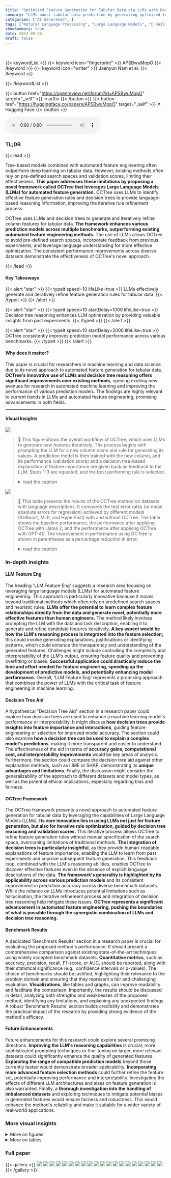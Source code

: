 ```yaml
---
title: "Optimized Feature Generation for Tabular Data via LLMs with Decision Tree Reasoning"
summary: "LLMs boost tabular data prediction by generating optimized features via decision tree reasoning, outperforming existing methods."
categories: ["AI Generated", ]
tags: ["Natural Language Processing", "Large Language Models", "🏢 KAIST",]
showSummary: true
date: 2024-09-26
draft: false
---
```


<br>

{{< keywordList >}}
{{< keyword icon="fingerprint" >}} APSBwuMopO {{< /keyword >}}
{{< keyword icon="writer" >}} Jaehyun Nam et el. {{< /keyword >}}
 
{{< /keywordList >}}

{{< button href="https://openreview.net/forum?id=APSBwuMopO" target="_self" >}}
↗ arXiv
{{< /button >}}
{{< button href="https://huggingface.co/papers/APSBwuMopO" target="_self" >}}
↗ Hugging Face
{{< /button >}}



<audio controls>
    <source src="https://ai-paper-reviewer.com/APSBwuMopO/podcast.wav" type="audio/wav">
    Your browser does not support the audio element.
</audio>


### TL;DR


{{< lead >}}

Tree-based models combined with automated feature engineering often outperform deep learning on tabular data. However, existing methods often rely on pre-defined search spaces and validation scores, limiting their effectiveness.  **This paper addresses these limitations by proposing a novel framework called OCTree that leverages Large Language Models (LLMs) for automated feature generation.** OCTree uses LLMs to identify effective feature generation rules and decision trees to provide language-based reasoning information, improving the iterative rule refinement process. 



OCTree uses LLMs and decision trees to generate and iteratively refine column features for tabular data. **The framework enhances various prediction models across multiple benchmarks, outperforming existing automated feature engineering methods.** The use of LLMs allows OCTree to avoid pre-defined search spaces, incorporate feedback from previous experiments, and leverage language understanding for more effective optimization. The consistent performance improvements across diverse datasets demonstrate the effectiveness of OCTree's novel approach.

{{< /lead >}}


#### Key Takeaways

{{< alert "star" >}}
{{< typeit speed=10 lifeLike=true >}} LLMs effectively generate and iteratively refine feature generation rules for tabular data. {{< /typeit >}}
{{< /alert >}}

{{< alert "star" >}}
{{< typeit speed=10 startDelay=1000 lifeLike=true >}} Decision tree reasoning enhances LLM optimization by providing valuable insights from past experiments. {{< /typeit >}}
{{< /alert >}}

{{< alert "star" >}}
{{< typeit speed=10 startDelay=2000 lifeLike=true >}} OCTree consistently improves prediction model performance across various benchmarks. {{< /typeit >}}
{{< /alert >}}

#### Why does it matter?
This paper is crucial for researchers in machine learning and data science due to its novel approach to automated feature generation for tabular data.  **OCTree's innovative use of LLMs and decision tree reasoning offers significant improvements over existing methods**, opening exciting new avenues for research in automated machine learning and improving the performance of various prediction models. The findings are highly relevant to current trends in LLMs and automated feature engineering, promising advancements in both fields.

------
#### Visual Insights



![](https://ai-paper-reviewer.com/APSBwuMopO/figures_1_1.jpg)

> 🔼 This figure shows the overall workflow of OCTree, which uses LLMs to generate new features iteratively.  The process begins with prompting the LLM for a new column name and rule for generating its values.  A prediction model is then trained with the new column, and its performance (validation score) and a decision tree-based explanation of feature importance are given back as feedback to the LLM. Steps 1-3 are repeated, and the best performing rule is selected.
> <details>
> <summary>read the caption</summary>
> Figure 1: Overview of OCTree. (Step 0) Prompt the LLM to propose a name for the new column. (Step 1) Generate a rule by prompting the LLM with feedback on previously generated rules and relevant information for reasoning about the data. (Step 2) Generate a new column feature based on the proposed rule. (Step 3) Train a prediction model on the new data and compute the validation score and tree-based reasoning, provided as feedback for iterative improvements. (Step 4) Repeat steps 1-3 a fixed number of times and select the rule with the best validation score.
> </details>





![](https://ai-paper-reviewer.com/APSBwuMopO/tables_5_1.jpg)

> 🔼 This table presents the results of the OCTree method on datasets with language descriptions.  It compares the test error rates (or mean absolute errors for regression) achieved by different models (XGBoost, MLP, and HyperFast) with and without OCTree. The table shows the baseline performance, the performance after applying OCTree with Llama 2, and the performance after applying OCTree with GPT-40.  The improvement in performance using OCTree is shown in parentheses as a percentage reduction in error.
> <details>
> <summary>read the caption</summary>
> Table 1: Performance improvement by OCTree on datasets with language descriptions. We report test error rates (%) for three classification tasks (*) and mean absolute error (×10−3) for two regression tasks (†). The lowest errors are highlighted in bold. Values in parentheses indicate the relative error rate reduction from the baseline. We report the mean error and standard deviation across three random splits, except for two regression tasks (time series tabular data), which are split by time index. N/A indicates that the method is not applicable, as HyperFast is a classification model.
> </details>





### In-depth insights


#### LLM Feature Eng
The heading 'LLM Feature Eng' suggests a research area focusing on leveraging large language models (LLMs) for automated feature engineering.  This approach is particularly innovative because it moves beyond traditional methods which often rely on predefined search spaces and heuristic rules. **LLMs offer the potential to learn complex feature relationships directly from the data and generate novel, potentially more effective features than human engineers.** The method likely involves prompting the LLM with the data and task description, enabling it to generate and refine candidate features iteratively.  **A key aspect would be how the LLM's reasoning process is integrated into the feature selection;** this could involve generating explanations, justifications or identifying patterns, which could enhance the transparency and understanding of the generated features.  Challenges might include controlling the complexity and interpretability of the LLM's output, ensuring feature quality and preventing overfitting or biases. **Successful application could drastically reduce the time and effort needed for feature engineering, speeding up the development of predictive models, and potentially enhancing model performance.**  Overall, 'LLM Feature Eng' represents a promising approach that combines the power of LLMs with the critical task of feature engineering in machine learning.

#### Decision Tree Aid
A hypothetical "Decision Tree Aid" section in a research paper could explore how decision trees are used to enhance a machine learning model's performance or interpretability.  It might discuss **how decision trees provide insights into feature importance and interactions**, guiding feature engineering or selection for improved model accuracy.  The section could also examine **how a decision tree can be used to explain a complex model's predictions**, making it more transparent and easier to understand.  The effectiveness of the aid in terms of **accuracy gains, computational cost, and interpretability improvements** would be key areas of analysis.  Furthermore, the section could compare the decision tree aid against other explanation methods, such as LIME or SHAP, demonstrating its **unique advantages and limitations**.  Finally, the discussion might consider the generalizability of the approach to different datasets and model types, as well as the potential ethical implications, especially regarding bias and fairness.

#### OCTree Framework
The OCTree framework presents a novel approach to automated feature generation for tabular data by leveraging the capabilities of Large Language Models (LLMs).  **Its core innovation lies in using LLMs not just for feature generation, but also for iterative rule optimization, guided by decision tree reasoning and validation scores.** This iterative process allows OCTree to refine feature generation rules without manual specification of the search space, overcoming limitations of traditional methods.  **The integration of decision trees is particularly insightful**, as they provide human-readable explanations of feature importance, enabling the LLM to learn from past experiments and improve subsequent feature generation.  This feedback loop, combined with the LLM's reasoning abilities, enables OCTree to discover effective features even in the absence of explicit language descriptions of the data.  **The framework's generality is highlighted by its applicability across various prediction models** and its consistent improvement in prediction accuracy across diverse benchmark datasets.  While the reliance on LLMs introduces potential limitations such as hallucination, the iterative refinement process and integration of decision tree reasoning help mitigate these issues.  **OCTree represents a significant advancement in automated feature engineering, pushing the boundaries of what is possible through the synergistic combination of LLMs and decision tree reasoning.**

#### Benchmark Results
A dedicated 'Benchmark Results' section in a research paper is crucial for evaluating the proposed method's performance.  It should present a comprehensive comparison against existing state-of-the-art techniques using widely accepted benchmark datasets.  **Quantitative metrics**, such as accuracy, precision, recall, F1-score, or AUC, should be reported, along with their statistical significance (e.g., confidence intervals or p-values).  The choice of benchmarks should be justified, highlighting their relevance to the problem domain and ensuring that they represent a fair and challenging evaluation.  **Visualizations**, like tables and graphs, can improve readability and facilitate the comparison.  Importantly, the results should be discussed in detail, analyzing both strengths and weaknesses of the proposed method, identifying any limitations, and explaining any unexpected findings.  A robust 'Benchmark Results' section builds credibility and demonstrates the practical impact of the research by providing strong evidence of the method's efficacy.

#### Future Enhancements
Future enhancements for this research could explore several promising directions.  **Improving the LLM's reasoning capabilities** is crucial; more sophisticated prompting techniques or fine-tuning on larger, more relevant datasets could significantly enhance the quality of generated features.  **Expanding the range of compatible prediction models** beyond those currently tested would demonstrate broader applicability.  **Incorporating more advanced feature selection methods** could further refine the feature set, potentially improving performance and interpretability.  Investigating the effects of different LLM architectures and sizes on feature generation is also warranted.  Finally, a **thorough investigation into the handling of imbalanced datasets** and exploring techniques to mitigate potential biases in generated features would ensure fairness and robustness.  This would enhance the method's reliability and make it suitable for a wider variety of real-world applications.


### More visual insights

<details>
<summary>More on figures
</summary>


![](https://ai-paper-reviewer.com/APSBwuMopO/figures_4_1.jpg)

> 🔼 The figure shows how OCTree iteratively generates multiple features. It starts with the original dataset and generates a new feature (Xnew_0) using the optimized rule (ropt). Then, it uses this new feature and the original features to generate another new feature (Xnew_1), and this process continues until the validation score no longer improves.  Each new feature is added as a new column to the dataset.
> <details>
> <summary>read the caption</summary>
> Figure 2: Generation of multiple features. The optimization process is repeated to generate multiple column features in sequence.
> </details>



![](https://ai-paper-reviewer.com/APSBwuMopO/figures_9_1.jpg)

> 🔼 This figure shows the impact of imputing real-world age data on the performance of a prediction model. The experiment used the Clinical Trial dataset, where the LLM introduced the column 'Age' when prompted to suggest a new column. By incorporating real-world age data from the US National Library of Medicine, the accuracy of the XGBoost model was significantly improved, highlighting the importance of using real-world data when available. The results clearly demonstrate that the LLM-generated features align with real-world data and can improve prediction performance when combined appropriately.
> <details>
> <summary>read the caption</summary>
> Figure 3: Imputing features with real data, i.e., Age. We report the mean accuracy (%) across three random splits on the Clinical dataset using XGBoost.
> </details>



![](https://ai-paper-reviewer.com/APSBwuMopO/figures_14_1.jpg)

> 🔼 This figure shows the overview of the OCTree framework. It consists of four steps. In step 0, the LLM is prompted to suggest a name for a new column feature. In step 1, a rule for generating the feature is created by prompting the LLM using feedback from previous iterations and relevant information. In step 2, a new column is generated based on the rule. In step 3, a prediction model is trained on the new data, and the validation score and tree-based reasoning are computed and used as feedback. Steps 1-3 are repeated for a fixed number of times (step 4), and the rule with the best validation score is selected.
> <details>
> <summary>read the caption</summary>
> Figure 1: Overview of OCTree. (Step 0) Prompt the LLM to propose a name for the new column. (Step 1) Generate a rule by prompting the LLM with feedback on previously generated rules and relevant information for reasoning about the data. (Step 2) Generate a new column feature based on the proposed rule. (Step 3) Train a prediction model on the new data and compute the validation score and tree-based reasoning, provided as feedback for iterative improvements. (Step 4) Repeat steps 1-3 a fixed number of times, then select the rule with the best validation score.
> </details>



![](https://ai-paper-reviewer.com/APSBwuMopO/figures_14_2.jpg)

> 🔼 This figure illustrates the overall workflow of the OCTree framework. It outlines the four steps involved in optimizing the generation of new column features using LLMs and decision trees.  Step 0 involves prompting the LLM for a new column name. Step 1 focuses on generating a rule for the new feature using LLM prompting incorporating past results.  Step 2 involves using the proposed rule to create the new column and  Step 3 evaluates the generated column by training a prediction model and extracting decision tree reasoning to provide feedback to the LLM. Step 4 repeats Steps 1-3 iteratively and selects the best-performing rule. 
> <details>
> <summary>read the caption</summary>
> Figure 1: Overview of OCTree. (Step 0) Prompt the LLM to propose a name for the new column. (Step 1) Generate a rule by prompting the LLM with feedback on previously generated rules and relevant information for reasoning about the data. (Step 2) Generate a new column feature based on the proposed rule. (Step 3) Train a prediction model on the new data and compute the validation score and tree-based reasoning, provided as feedback for iterative improvements. (Step 4) Repeat steps 1-3 a fixed number of times, then select the rule with the best validation score.
> </details>



![](https://ai-paper-reviewer.com/APSBwuMopO/figures_15_1.jpg)

> 🔼 This figure illustrates the workflow of the OCTree framework. It starts with prompting a large language model (LLM) to suggest a name for a new column feature. Then, the LLM generates a rule to create this new column based on existing data and previous feedback. The generated column is evaluated using a prediction model, and the validation score and a decision tree reasoning are extracted. This information is fed back to the LLM to iteratively refine the rule. The process repeats until a predetermined number of iterations are performed, at which point the rule that achieves the best validation score is selected.
> <details>
> <summary>read the caption</summary>
> Figure 1: Overview of OCTree. (Step 0) Prompt the LLM to propose a name for the new column. (Step 1) Generate a rule by prompting the LLM with feedback on previously generated rules and relevant information for reasoning about the data. (Step 2) Generate a new column feature based on the proposed rule. (Step 3) Train a prediction model on the new data and compute the validation score and tree-based reasoning, provided as feedback for iterative improvements. (Step 4) Repeat steps 1-3 a fixed number of times, then select the rule with the best validation score.
> </details>



![](https://ai-paper-reviewer.com/APSBwuMopO/figures_16_1.jpg)

> 🔼 This figure illustrates the overall process of OCTree, which leverages LLMs for automated feature generation.  It shows a four-step iterative process: Step 0 initializes the process by prompting the LLM to suggest a name for a new column. Step 1 prompts the LLM to generate a rule for creating this new feature, incorporating feedback from previous iterations and data insights.  Step 2 uses the generated rule to create the new column in the dataset.  Step 3 trains a prediction model, evaluates its performance via a validation score, and extracts reasoning using a decision tree, which is provided as feedback to the LLM. This iterative cycle (steps 1-3) repeats a set number of times before choosing the rule producing the best-performing feature.
> <details>
> <summary>read the caption</summary>
> Figure 1: Overview of OCTree. (Step 0) Prompt the LLM to propose a name for the new column. (Step 1) Generate a rule by prompting the LLM with feedback on previously generated rules and relevant information for reasoning about the data. (Step 2) Generate a new column feature based on the proposed rule. (Step 3) Train a prediction model on the new data and compute the validation score and tree-based reasoning, provided as feedback for iterative improvements. (Step 4) Repeat steps 1-3 a fixed number of times, then select the rule with the best validation score.
> </details>



![](https://ai-paper-reviewer.com/APSBwuMopO/figures_20_1.jpg)

> 🔼 This figure illustrates the four steps involved in OCTree's optimization process. It starts by prompting an LLM to suggest a name for a new column, generating a rule for creating this column, evaluating the generated column's performance, and repeating steps 1-3 for iterative improvements. The process culminates in selecting the rule that yields the best validation score.
> <details>
> <summary>read the caption</summary>
> Figure 1: Overview of OCTree. (Step 0) Prompt the LLM to propose a name for the new column. (Step 1) Generate a rule by prompting the LLM with feedback on previously generated rules and relevant information for reasoning about the data. (Step 2) Generate a new column feature based on the proposed rule. (Step 3) Train a prediction model on the new data and compute the validation score and tree-based reasoning, provided as feedback for iterative improvements. (Step 4) Repeat steps 1-3 a fixed number of times, then select the rule with the best validation score.
> </details>



</details>




<details>
<summary>More on tables
</summary>


![](https://ai-paper-reviewer.com/APSBwuMopO/tables_6_1.jpg)
> 🔼 This table compares the performance of OCTree against other automated feature engineering methods (AutoFeat, OpenFE, and CAAFE).  It shows the average error rate across six datasets, highlighting OCTree's superior performance, particularly when using GPT-40. The table also demonstrates OCTree's ability to handle datasets with and without language descriptions, unlike some of the other methods.
> <details>
> <summary>read the caption</summary>
> Table 2: Applicability and comparison of automated feature engineering methods. We report the mean error (%) and standard deviation across the six datasets with language descriptions used in Tables 1 and 13. The lowest error is highlighted in bold. Values in parentheses indicate the relative error rate reduction from the baseline model (i.e., XGBoost [11]), while N/I indicates no gain.
> </details>

![](https://ai-paper-reviewer.com/APSBwuMopO/tables_6_2.jpg)
> 🔼 This table compares the performance of OCTree using different variants of the Llama 2 language model on 19 classification datasets.  The datasets lack language descriptions of features, making this a context-agnostic setting. The table shows average test error rates and standard deviations across three independent trials for each model variant, allowing for a comparison of their effectiveness in automated feature generation for tabular data.
> <details>
> <summary>read the caption</summary>
> Table 4: OCTree with Llama 2 variants. We report the average test error rates (%) and standard deviations across three random seeds on the 19 datasets without language descriptions.
> </details>

![](https://ai-paper-reviewer.com/APSBwuMopO/tables_7_1.jpg)
> 🔼 This table presents the results of applying the OCTree method to 19 classification datasets that do not include language descriptions.  It compares the test error rates achieved by using OCTree against a baseline XGBoost model for each dataset.  The lowest error rate for each dataset is highlighted, and the percentage reduction in error achieved using OCTree is indicated in parentheses.  'N/I' indicates no improvement was observed.
> <details>
> <summary>read the caption</summary>
> Table 3: Performance improvement by OCTree on datasets without language descriptions. We report test error rates (%) on the 19 classification tasks from Grinsztajn et al. [13]. The lowest error is in bold. Values in parentheses indicate the relative error rate reduction from the baseline, while N/I indicates no gain. We report the mean error and standard deviation across the three random splits.
> </details>

![](https://ai-paper-reviewer.com/APSBwuMopO/tables_7_2.jpg)
> 🔼 This table compares the performance of OCTree against other automated feature engineering methods (AutoFeat and OpenFE) on 22 datasets.  It shows the mean error and standard deviation for both XGBoost and MLP models.  The results demonstrate that OCTree consistently outperforms the other methods and that integrating OCTree with OpenFE further improves performance.
> <details>
> <summary>read the caption</summary>
> Table 5: Comparison with automatic feature engineering methods. We report the mean error (%) and standard deviation across the 22 datasets used in Tables 1 and 3. The lowest error is highlighted in bold, and the second lowest is underlined. Values in parentheses indicate the relative error rate reduction from the baseline model. OCTree refers to our method integrated with other approaches.
> </details>

![](https://ai-paper-reviewer.com/APSBwuMopO/tables_8_1.jpg)
> 🔼 This table presents the results of an ablation study to evaluate the impact of the two main components of the proposed OCTree framework: the generation of new column features and the incorporation of decision tree reasoning as feedback to the LLM. The study is conducted on four datasets: two with language descriptions and two without. The table shows the mean error and standard deviation for each dataset and condition, highlighting the lowest error rate in bold and providing the relative error reduction from the baseline in parentheses. This helps to quantify the effect of each component on model performance.
> <details>
> <summary>read the caption</summary>
> Table 6: Ablation study of the proposed decision tree reasoning. We report the mean error (%) and standard deviation across three random splits on two datasets with language descriptions (*) and two datasets without language descriptions (†). The lowest error is highlighted in bold. Values in parentheses indicate the relative error rate reduction from the baseline model.
> </details>

![](https://ai-paper-reviewer.com/APSBwuMopO/tables_8_2.jpg)
> 🔼 This table presents the results of an experiment to evaluate the transferability of features generated by OCTree using XGBoost to other prediction models, specifically MLP and HyperFast.  The experiment uses four datasets, two with language descriptions and two without.  It shows the baseline error rates for each model and dataset, and then shows the error rates after transferring features generated by OCTree. The improvement, or lack thereof, is presented as a percentage reduction.  N/I indicates no improvement.
> <details>
> <summary>read the caption</summary>
> Table 7: Performance improvement through feature transfer. We optimize the feature generation rule using XGBoost and transfer the generated features to improve MLP and HyperFast (OCTreetrans). We report the test error rates (%) and standard deviation across three random seeds for two datasets with language descriptions (*) and two datasets without (†). The lowest error is in bold, with values in parentheses indicating the relative error rate reduction from the baseline model. N/I denotes cases where no improvement was observed.
> </details>

![](https://ai-paper-reviewer.com/APSBwuMopO/tables_9_1.jpg)
> 🔼 This table presents the results of an experiment designed to assess the ability of LLMs to identify important features for a prediction task. The experiment involved removing two features ('Cough' and 'Cholesterol') from the Disease dataset and prompting two different LLMs (GPT-40 and Llama 2) to rank the importance of these features for predicting the target variable. The table shows the mean error and standard deviation across three random splits for an XGBoost model trained with different combinations of these features. The results indicate that both LLMs correctly identified 'Cough' as the more important feature, which is consistent with the better accuracy achieved by the XGBoost model trained with the 'Cough' feature.
> <details>
> <summary>read the caption</summary>
> Table 8: LLM identifies important features. We report the mean error (%) and standard deviation across three random splits on the Disease dataset. Both GPT-40 and Llama 2 identify the cough feature as more important, consistent with the accuracy seen in XGBoost models trained with and without these features.
> </details>

![](https://ai-paper-reviewer.com/APSBwuMopO/tables_18_1.jpg)
> 🔼 This table shows the performance improvement achieved by OCTree on 19 classification datasets from Grinsztajn et al. [13], where language descriptions for features are not available.  The table compares the test error rates of OCTree against baseline models (XGBoost, MLP, and HyperFast) and presents the relative error reduction achieved by OCTree. The lowest error rates for each dataset are highlighted in bold, and N/I is used to denote cases with no improvement. The mean error and standard deviation are reported across three random splits for each dataset.
> <details>
> <summary>read the caption</summary>
> Table 3: Performance improvement by OCTree on datasets without language descriptions. We report test error rates (%) on the 19 classification tasks from Grinsztajn et al. [13]. The lowest error is in bold. Values in parentheses indicate the relative error rate reduction from the baseline, while N/I indicates no gain. We report the mean error and standard deviation across the three random splits.
> </details>

![](https://ai-paper-reviewer.com/APSBwuMopO/tables_18_2.jpg)
> 🔼 This table presents the results of applying the OCTree method to datasets with language descriptions.  It compares the performance of different models (XGBoost, MLP, HyperFast) with and without OCTree, using metrics appropriate for both classification and regression tasks.  The improvement in performance offered by OCTree is shown using both absolute error values and the percentage reduction in error compared to baseline models.
> <details>
> <summary>read the caption</summary>
> Table 1: Performance improvement by OCTree on datasets with language descriptions. We report test error rates (%) for three classification tasks (*) and mean absolute error (×10−3) for two regression tasks (†). The lowest errors are highlighted in bold. Values in parentheses indicate the relative error rate reduction from the baseline. We report the mean error and standard deviation across three random splits, except for two regression tasks (time series tabular data), which are split by time index. N/A indicates that the method is not applicable, as HyperFast is a classification model.
> </details>

![](https://ai-paper-reviewer.com/APSBwuMopO/tables_19_1.jpg)
> 🔼 This table presents the results of applying the OCTree method to datasets with descriptions available in natural language.  It shows the test error rates for classification tasks and mean absolute error for regression tasks. The best performing model for each task is shown in bold, and the improvement percentage compared to the baseline model is given in parentheses.  The table also differentiates between results obtained using Llama 2 and GPT-4, and includes the results for three different prediction models (XGBoost, MLP, and HyperFast).
> <details>
> <summary>read the caption</summary>
> Table 1: Performance improvement by OCTree on datasets with language descriptions. We report test error rates (%) for three classification tasks (*) and mean absolute error (×10−3) for two regression tasks (†). The lowest errors are highlighted in bold. Values in parentheses indicate the relative error rate reduction from the baseline. We report the mean error and standard deviation across three random splits, except for two regression tasks (time series tabular data), which are split by time index. N/A indicates that the method is not applicable, as HyperFast is a classification model.
> </details>

![](https://ai-paper-reviewer.com/APSBwuMopO/tables_19_2.jpg)
> 🔼 This table shows the performance improvement achieved by OCTree on several datasets with language descriptions, comparing it to various baseline models (XGBoost, MLP, HyperFast).  It presents test error rates for classification and mean absolute error for regression tasks.  The results are averaged across three random splits (except for time series data), with standard deviations reported.  The relative error reduction compared to the baseline is also given in parentheses.  The table highlights the best-performing methods in bold.
> <details>
> <summary>read the caption</summary>
> Table 1: Performance improvement by OCTree on datasets with language descriptions. We report test error rates (%) for three classification tasks (*) and mean absolute error (×10−3) for two regression tasks (†). The lowest errors are highlighted in bold. Values in parentheses indicate the relative error rate reduction from the baseline. We report the mean error and standard deviation across three random splits, except for two regression tasks (time series tabular data), which are split by time index. N/A indicates that the method is not applicable, as HyperFast is a classification model.
> </details>

![](https://ai-paper-reviewer.com/APSBwuMopO/tables_20_1.jpg)
> 🔼 This table compares the performance of OCTree against CAAFE and a baseline model on datasets with language descriptions.  It shows the test error rates for classification tasks and mean absolute errors for regression tasks. The results demonstrate the improvement achieved by OCTree in terms of relative error rate reduction.
> <details>
> <summary>read the caption</summary>
> Table 13: Performance improvements by OCTree on datasets with language descriptions. We report test error rates (%) on six classification tasks (*) and mean absolute errors (×10−3) for two regression tasks (†). The lowest error is in bold. Values in parentheses indicate the relative error rate reduction from the baseline. We report the mean error and standard deviation across three random splits, except for the two regression tasks (time series tabular data), which are split by time index. GPT-40 was used for both CAAFE and OCTree.
> </details>

![](https://ai-paper-reviewer.com/APSBwuMopO/tables_21_1.jpg)
> 🔼 This table presents the results of applying OCTree to datasets with a large number of features (madelon with 501 features and nomao with 119 features).  It compares the mean error rate achieved by OCTree against a baseline XGBoost model.  The percentage improvement achieved by OCTree is shown in parentheses for each dataset.
> <details>
> <summary>read the caption</summary>
> Table 14: OCTree on datasets with hundreds of features. We report the mean error (%) and the lowest error is highlighted in bold. Values in parentheses indicate the relative error reduction from the baseline model (i.e., XGBoost [11]).
> </details>

</details>




### Full paper

{{< gallery >}}
<img src="https://ai-paper-reviewer.com/APSBwuMopO/1.png" class="grid-w50 md:grid-w33 xl:grid-w25" />
<img src="https://ai-paper-reviewer.com/APSBwuMopO/2.png" class="grid-w50 md:grid-w33 xl:grid-w25" />
<img src="https://ai-paper-reviewer.com/APSBwuMopO/3.png" class="grid-w50 md:grid-w33 xl:grid-w25" />
<img src="https://ai-paper-reviewer.com/APSBwuMopO/4.png" class="grid-w50 md:grid-w33 xl:grid-w25" />
<img src="https://ai-paper-reviewer.com/APSBwuMopO/5.png" class="grid-w50 md:grid-w33 xl:grid-w25" />
<img src="https://ai-paper-reviewer.com/APSBwuMopO/6.png" class="grid-w50 md:grid-w33 xl:grid-w25" />
<img src="https://ai-paper-reviewer.com/APSBwuMopO/7.png" class="grid-w50 md:grid-w33 xl:grid-w25" />
<img src="https://ai-paper-reviewer.com/APSBwuMopO/8.png" class="grid-w50 md:grid-w33 xl:grid-w25" />
<img src="https://ai-paper-reviewer.com/APSBwuMopO/9.png" class="grid-w50 md:grid-w33 xl:grid-w25" />
<img src="https://ai-paper-reviewer.com/APSBwuMopO/10.png" class="grid-w50 md:grid-w33 xl:grid-w25" />
<img src="https://ai-paper-reviewer.com/APSBwuMopO/11.png" class="grid-w50 md:grid-w33 xl:grid-w25" />
<img src="https://ai-paper-reviewer.com/APSBwuMopO/12.png" class="grid-w50 md:grid-w33 xl:grid-w25" />
<img src="https://ai-paper-reviewer.com/APSBwuMopO/13.png" class="grid-w50 md:grid-w33 xl:grid-w25" />
<img src="https://ai-paper-reviewer.com/APSBwuMopO/14.png" class="grid-w50 md:grid-w33 xl:grid-w25" />
<img src="https://ai-paper-reviewer.com/APSBwuMopO/15.png" class="grid-w50 md:grid-w33 xl:grid-w25" />
<img src="https://ai-paper-reviewer.com/APSBwuMopO/16.png" class="grid-w50 md:grid-w33 xl:grid-w25" />
<img src="https://ai-paper-reviewer.com/APSBwuMopO/17.png" class="grid-w50 md:grid-w33 xl:grid-w25" />
<img src="https://ai-paper-reviewer.com/APSBwuMopO/18.png" class="grid-w50 md:grid-w33 xl:grid-w25" />
<img src="https://ai-paper-reviewer.com/APSBwuMopO/19.png" class="grid-w50 md:grid-w33 xl:grid-w25" />
<img src="https://ai-paper-reviewer.com/APSBwuMopO/20.png" class="grid-w50 md:grid-w33 xl:grid-w25" />
{{< /gallery >}}